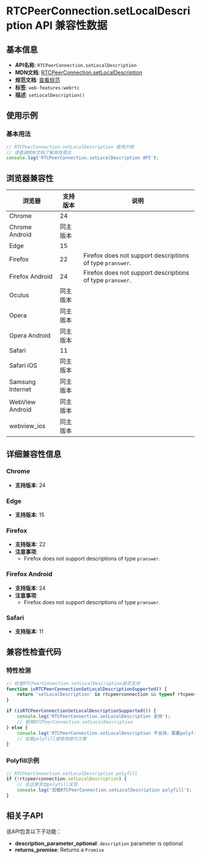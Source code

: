 # RTCPeerConnection.setLocalDescription API 兼容性数据

## 基本信息

- **API名称**: `RTCPeerConnection.setLocalDescription`
- **MDN文档**: [RTCPeerConnection.setLocalDescription](https://developer.mozilla.org/docs/Web/API/RTCPeerConnection/setLocalDescription)
- **规范文档**: [查看规范](https://w3c.github.io/webrtc-pc/#dom-peerconnection-setlocaldescription)
- **标签**: `web-features:webrtc`
- **描述**: `setLocalDescription()`

## 使用示例

### 基本用法

```javascript
// RTCPeerConnection.setLocalDescription 使用示例
// 请查阅MDN文档了解具体用法
console.log('RTCPeerConnection.setLocalDescription API');
```

## 浏览器兼容性

| 浏览器 | 支持版本 | 说明 |
|--------|----------|------|
| Chrome | 24 |  |
| Chrome Android | 同主版本 |  |
| Edge | 15 |  |
| Firefox | 22 | Firefox does not support descriptions of type `pranswer`. |
| Firefox Android | 24 | Firefox does not support descriptions of type `pranswer`. |
| Oculus | 同主版本 |  |
| Opera | 同主版本 |  |
| Opera Android | 同主版本 |  |
| Safari | 11 |  |
| Safari iOS | 同主版本 |  |
| Samsung Internet | 同主版本 |  |
| WebView Android | 同主版本 |  |
| webview_ios | 同主版本 |  |

## 详细兼容性信息

### Chrome

- **支持版本**: 24

### Edge

- **支持版本**: 15

### Firefox

- **支持版本**: 22
- **注意事项**:
  - Firefox does not support descriptions of type `pranswer`.

### Firefox Android

- **支持版本**: 24
- **注意事项**:
  - Firefox does not support descriptions of type `pranswer`.

### Safari

- **支持版本**: 11

## 兼容性检查代码

### 特性检测

```javascript
// 检查RTCPeerConnection.setLocalDescription是否支持
function isRTCPeerConnectionSetLocalDescriptionSupported() {
    return 'setLocalDescription' in rtcpeerconnection && typeof rtcpeerconnection.setLocalDescription === 'function';
}

if (isRTCPeerConnectionSetLocalDescriptionSupported()) {
    console.log('RTCPeerConnection.setLocalDescription 支持');
    // 使用RTCPeerConnection.setLocalDescription
} else {
    console.log('RTCPeerConnection.setLocalDescription 不支持，需要polyfill');
    // 加载polyfill或使用替代方案
}
```

### Polyfill示例

```javascript
// RTCPeerConnection.setLocalDescription polyfill
if (!rtcpeerconnection.setLocalDescription) {
    // 在这里添加polyfill实现
    console.log('加载RTCPeerConnection.setLocalDescription polyfill');
}
```

## 相关子API

该API包含以下子功能：

- **description_parameter_optional**: `description` parameter is optional
- **returns_promise**: Returns a `Promise`

